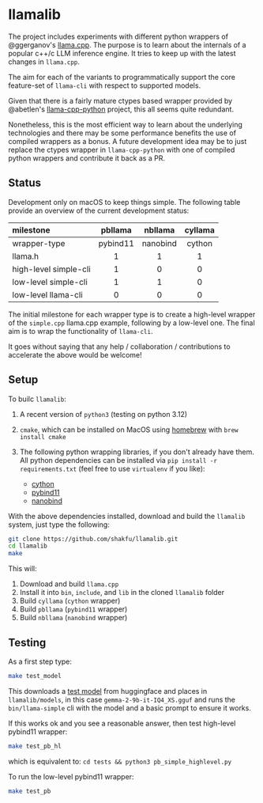 # llamalib

The project includes experiments with different python wrappers of @ggerganov's [llama.cpp](https://github.com/ggerganov/llama.cpp). The purpose is to learn about the internals of a popular c++/c LLM inference engine. It tries to keep up with the latest changes in `llama.cpp`.

The aim for each of the variants to programmatically support the core feature-set of `llama-cli` with respect to supported models.

Given that there is a fairly mature ctypes based wrapper provided by @abetlen's [llama-cpp-python](https://github.com/abetlen/llama-cpp-python) project, this all seems quite redundant.

Nonetheless, this is the most efficient way to learn about the underlying technologies and there may be some performance benefits the use of compiled wrappers as a bonus. A future development idea may be to just replace the ctypes wrapper in `llama-cpp-python` with one of compiled python wrappers and contribute it back as a PR.


## Status

Development only on macOS to keep things simple. The following table provide an overview of the current development status:


| milestone               | pbllama       | nbllama       | cyllama       |
| :---------------------- | :-----------: | :-----------: | :-----------: |
| wrapper-type            | pybind11 	  | nanobind 	  | cython 	      |
| llama.h                 | 1 			  | 1 			  | 1 			  |
| high-level simple-cli   | 1 			  | 0 			  | 0 			  |
| low-level simple-cli    | 1 			  | 1 			  | 0 			  |
| low-level llama-cli     | 0 			  | 0 			  | 0 			  |
  

The initial milestone for each wrapper type is to create a high-level wrapper of the `simple.cpp` llama.cpp example, following by a low-level one. The final aim is to wrap the functionality of `llama-cli`.

It goes without saying that any help / collaboration / contributions to accelerate the above would be welcome!


## Setup

To builc `llamalib`:

1. A recent version of `python3` (testing on python 3.12)

2. `cmake`, which can be installed on MacOS using [homebrew]() with `brew install cmake`

3. The following python wrapping libraries, if you don't already have them. All python dependencies can be installed via `pip install -r requirements.txt` (feel free to use `virtualenv` if you like):

	- [cython](https://cython.org)
	- [pybind11](https://github.com/pybind/pybind11)
	- [nanobind](https://github.com/wjakob/nanobind)

With the above dependencies installed, download and build the `llamalib` system, just type the following:

```sh
git clone https://github.com/shakfu/llamalib.git
cd llamalib
make
```

This will:

1. Download and build `llama.cpp`
2. Install it into `bin`, `include`, and `lib` in the cloned `llamalib` folder
3. Build `cyllama` (`cython` wrapper)
4. Build `pbllama` (`pybind11` wrapper)
5. Build `nbllama` (`nanobind` wrapper)


## Testing

As a first step type:

```sh
make test_model
```

This downloads a [test model](https://huggingface.co/bartowski/gemma-2-9b-it-GGUF) from huggingface and places in `llamalib/models`, in this case `gemma-2-9b-it-IQ4_XS.gguf` and runs the `bin/llama-simple` cli with the model and a basic prompt to ensure it works.

If this works ok and you see a reasonable answer, then test high-level pybind11 wrapper:


```sh
make test_pb_hl
```

which is equivalent to: `cd tests && python3 pb_simple_highlevel.py`


To run the low-level pybind11 wrapper:

```sh
make test_pb
```


